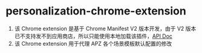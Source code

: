 # personalization-chrome-extension
1. 该 Chrome extension 是基于 Chrome Manifest V2 版本开发，由于 V2 版本已不支持发不到应用商店，所以只能使用本地加载该插件，[API Doc](https://developer.chrome.com/docs/extensions/mv2/reference/webRequest?hl=zh-cn#event-onBeforeRequest)
2. 该 Chrome extension 用于代理 APZ 各个场景模板默认配置的修改